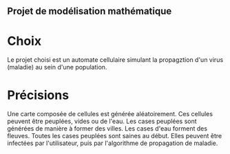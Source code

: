 ## Projet de modélisation mathématique 
# Choix
Le projet choisi est un automate cellulaire simulant la propagztion d'un virus (maladie) au sein d'une population.

# Précisions
Une carte composée de cellules est générée aléatoirement.
Ces cellules peuvent être peuplées, vides ou de l'eau. 
Les cases peuplées sont générées de manière à former des villes. 
Les cases d'eau forment des fleuves. 
Toutes les cases peuplées sont saines au début. 
Elles peuvent être infectées par l'utilisateur, puis par l'algorithme de propagation de maladie. 
